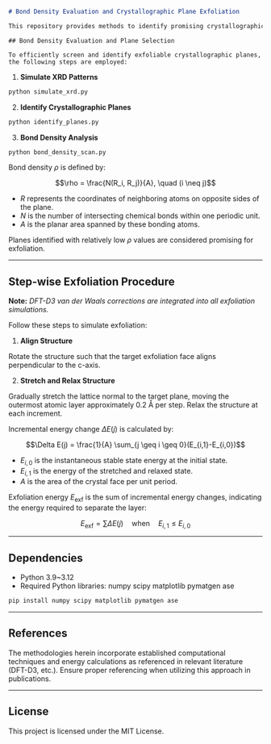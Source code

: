 ````markdown
# Bond Density Evaluation and Crystallographic Plane Exfoliation

This repository provides methods to identify promising crystallographic planes for exfoliation in non-van der Waals (non-vdW) bulk materials by evaluating bond density and systematically performing structural exfoliation simulations.
````

````
## Bond Density Evaluation and Plane Selection

To efficiently screen and identify exfoliable crystallographic planes, the following steps are employed:
````

1. **Simulate XRD Patterns**

```bash
python simulate_xrd.py
```

2. **Identify Crystallographic Planes**

```bash
python identify_planes.py
```

3. **Bond Density Analysis**

```bash
python bond_density_scan.py
```

Bond density $\rho$ is defined by:

```math
\rho = \frac{N(R_i, R_j)}{A}, \quad (i \neq j)
```

* $R$ represents the coordinates of neighboring atoms on opposite sides of the plane.
* $N$ is the number of intersecting chemical bonds within one periodic unit.
* $A$ is the planar area spanned by these bonding atoms.

Planes identified with relatively low $\rho$ values are considered promising for exfoliation.

---

## Step-wise Exfoliation Procedure

**Note:** *DFT-D3 van der Waals corrections are integrated into all exfoliation simulations.*

Follow these steps to simulate exfoliation:

1. **Align Structure**

Rotate the structure such that the target exfoliation face aligns perpendicular to the c-axis.

2. **Stretch and Relax Structure**

Gradually stretch the lattice normal to the target plane, moving the outermost atomic layer approximately 0.2 Å per step. Relax the structure at each increment.

Incremental energy change $\Delta E(j)$ is calculated by:

```math
\Delta E(j) = \frac{1}{A} \sum_{j \geq i \geq 0}(E_{i,1}-E_{i,0})
```

* $E_{i,0}$ is the instantaneous stable state energy at the initial state.
* $E_{i,1}$ is the energy of the stretched and relaxed state.
* $A$ is the area of the crystal face per unit period.

Exfoliation energy $E_{\text{exf}}$ is the sum of incremental energy changes, indicating the energy required to separate the layer:

```math
E_{\text{exf}} = \sum \Delta E(j) \quad \text{when} \quad E_{i,1} \leq E_{i,0}
```

---

## Dependencies

* Python 3.9~3.12
* Required Python libraries: numpy scipy matplotlib pymatgen ase

```bash
pip install numpy scipy matplotlib pymatgen ase
```

---

## References

The methodologies herein incorporate established computational techniques and energy calculations as referenced in relevant literature (DFT-D3, etc.). Ensure proper referencing when utilizing this approach in publications.

---

## License

This project is licensed under the MIT License.

```
```
